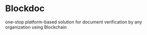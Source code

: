 # Blockdoc
one-stop platform-based solution for document verification by any organization using Blockchain

